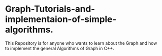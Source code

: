 # Graph-Tutorials-and-implementaion-of-simple-algorithms.
This Repository is for anyone who wants to learn about the Graph and how to implement the general Algorithms of Graph in C++.
